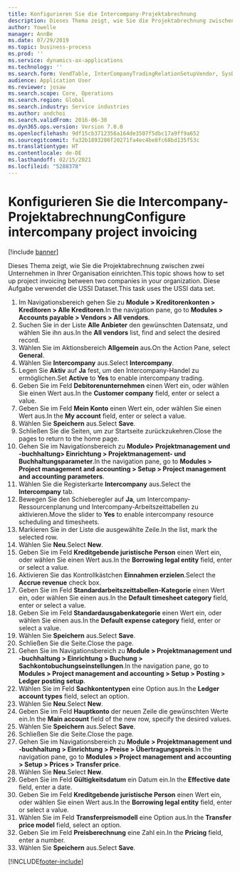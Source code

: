 ```yaml
---
title: Konfigurieren Sie die Intercompany-Projektabrechnung
description: Dieses Thema zeigt, wie Sie die Projektabrechnung zwischen zwei Unternehmen in Ihrer Organisation einrichten.
author: Yowelle
manager: AnnBe
ms.date: 07/29/2019
ms.topic: business-process
ms.prod: ''
ms.service: dynamics-ax-applications
ms.technology: ''
ms.search.form: VendTable, InterCompanyTradingRelationSetupVendor, SysDataAreaSelectLookup, ProjParameters, ProjPosting, ProjTransferPrice
audience: Application User
ms.reviewer: josaw
ms.search.scope: Core, Operations
ms.search.region: Global
ms.search.industry: Service industries
ms.author: andchoi
ms.search.validFrom: 2016-06-30
ms.dyn365.ops.version: Version 7.0.0
ms.openlocfilehash: 9df15cb3712356a164de3507f5dbc17a9ff9a652
ms.sourcegitcommit: fa32b1893286f20271fa4ec4be8fc68bd135f53c
ms.translationtype: HT
ms.contentlocale: de-DE
ms.lasthandoff: 02/15/2021
ms.locfileid: "5288378"
---
```

# <a name="configure-intercompany-project-invoicing"></a><span data-ttu-id="4c441-103">Konfigurieren Sie die Intercompany-Projektabrechnung</span><span class="sxs-lookup"><span data-stu-id="4c441-103">Configure intercompany project invoicing</span></span>

[!include [banner](../../includes/banner.md)]

<span data-ttu-id="4c441-104">Dieses Thema zeigt, wie Sie die Projektabrechnung zwischen zwei Unternehmen in Ihrer Organisation einrichten.</span><span class="sxs-lookup"><span data-stu-id="4c441-104">This topic shows how to set up project invoicing between two companies in your organization.</span></span> <span data-ttu-id="4c441-105">Diese Aufgabe verwendet die USSI Dataset.</span><span class="sxs-lookup"><span data-stu-id="4c441-105">This task uses the USSI data set.</span></span>

1. <span data-ttu-id="4c441-106">Im Navigationsbereich gehen Sie zu **Module > Kreditorenkonten > Kreditoren > Alle Kreditoren**.</span><span class="sxs-lookup"><span data-stu-id="4c441-106">In the navigation pane, go to **Modules > Accounts payable > Vendors > All vendors**.</span></span>
2. <span data-ttu-id="4c441-107">Suchen Sie in der Liste **Alle Anbieter** den gewünschten Datensatz, und wählen Sie ihn aus.</span><span class="sxs-lookup"><span data-stu-id="4c441-107">In the **All vendors** list, find and select the desired record.</span></span>
3. <span data-ttu-id="4c441-108">Wählen Sie im Aktionsbereich **Allgemein** aus.</span><span class="sxs-lookup"><span data-stu-id="4c441-108">On the Action Pane, select **General**.</span></span>
4. <span data-ttu-id="4c441-109">Wählen Sie **Intercompany** aus.</span><span class="sxs-lookup"><span data-stu-id="4c441-109">Select **Intercompany**.</span></span>
5. <span data-ttu-id="4c441-110">Legen Sie **Aktiv** auf **Ja** fest, um den Intercompany-Handel zu ermöglichen.</span><span class="sxs-lookup"><span data-stu-id="4c441-110">Set **Active** to **Yes** to enable intercompany trading.</span></span>
6. <span data-ttu-id="4c441-111">Geben Sie im Feld **Debitorenunternehmen** einen Wert ein, oder wählen Sie einen Wert aus.</span><span class="sxs-lookup"><span data-stu-id="4c441-111">In the **Customer company** field, enter or select a value.</span></span>
7. <span data-ttu-id="4c441-112">Geben Sie im Feld **Mein Konto** einen Wert ein, oder wählen Sie einen Wert aus.</span><span class="sxs-lookup"><span data-stu-id="4c441-112">In the **My account** field, enter or select a value.</span></span>
8. <span data-ttu-id="4c441-113">Wählen Sie **Speichern** aus.</span><span class="sxs-lookup"><span data-stu-id="4c441-113">Select **Save**.</span></span>
9. <span data-ttu-id="4c441-114">Schließen Sie die Seiten, um zur Startseite zurückzukehren.</span><span class="sxs-lookup"><span data-stu-id="4c441-114">Close the pages to return to the home page.</span></span>
10. <span data-ttu-id="4c441-115">Gehen Sie im Navigationsbereich zu **Module> Projektmanagement und -buchhaltung> Einrichtung > Projektmanagement- und Buchhaltungsparameter**.</span><span class="sxs-lookup"><span data-stu-id="4c441-115">In the navigation pane, go to **Modules > Project management and accounting > Setup > Project management and accounting parameters**.</span></span>
11. <span data-ttu-id="4c441-116">Wählen Sie die Registerkarte **Intercompany** aus.</span><span class="sxs-lookup"><span data-stu-id="4c441-116">Select the **Intercompany** tab.</span></span>
12. <span data-ttu-id="4c441-117">Bewegen Sie den Schieberegler auf **Ja**, um Intercompany-Ressourcenplanung und Intercompany-Arbeitszeittabellen zu aktivieren.</span><span class="sxs-lookup"><span data-stu-id="4c441-117">Move the slider to **Yes** to enable intercompany resource scheduling and timesheets.</span></span>
13. <span data-ttu-id="4c441-118">Markieren Sie in der Liste die ausgewählte Zeile.</span><span class="sxs-lookup"><span data-stu-id="4c441-118">In the list, mark the selected row.</span></span>
14. <span data-ttu-id="4c441-119">Wählen Sie **Neu**.</span><span class="sxs-lookup"><span data-stu-id="4c441-119">Select **New**.</span></span>
15. <span data-ttu-id="4c441-120">Geben Sie im Feld **Kreditgebende juristische Person** einen Wert ein, oder wählen Sie einen Wert aus.</span><span class="sxs-lookup"><span data-stu-id="4c441-120">In the **Borrowing legal entity** field, enter or select a value.</span></span>
16. <span data-ttu-id="4c441-121">Aktivieren Sie das Kontrollkästchen **Einnahmen erzielen**.</span><span class="sxs-lookup"><span data-stu-id="4c441-121">Select the **Accrue revenue** check box.</span></span>
17. <span data-ttu-id="4c441-122">Geben Sie im Feld **Standardarbeitszeittabellen-Kategorie** einen Wert ein, oder wählen Sie einen aus.</span><span class="sxs-lookup"><span data-stu-id="4c441-122">In the **Default timesheet category** field, enter or select a value.</span></span>
18. <span data-ttu-id="4c441-123">Geben Sie im Feld **Standardausgabenkategorie** einen Wert ein, oder wählen Sie einen aus.</span><span class="sxs-lookup"><span data-stu-id="4c441-123">In the **Default expense category** field, enter or select a value.</span></span>
19. <span data-ttu-id="4c441-124">Wählen Sie **Speichern** aus.</span><span class="sxs-lookup"><span data-stu-id="4c441-124">Select **Save**.</span></span>
20. <span data-ttu-id="4c441-125">Schließen Sie die Seite.</span><span class="sxs-lookup"><span data-stu-id="4c441-125">Close the page.</span></span>
21. <span data-ttu-id="4c441-126">Gehen Sie im Navigationsbereich zu **Module > Projektmanagement und -buchhaltung > Einrichtung > Buchung > Sachkontobuchungseinstellungen**.</span><span class="sxs-lookup"><span data-stu-id="4c441-126">In the navigation pane, go to **Modules > Project management and accounting > Setup > Posting > Ledger posting setup**.</span></span>
22. <span data-ttu-id="4c441-127">Wählen Sie im Feld **Sachkontentypen** eine Option aus.</span><span class="sxs-lookup"><span data-stu-id="4c441-127">In the **Ledger account types** field, select an option.</span></span>
23. <span data-ttu-id="4c441-128">Wählen Sie **Neu**.</span><span class="sxs-lookup"><span data-stu-id="4c441-128">Select **New**.</span></span>
24. <span data-ttu-id="4c441-129">Geben Sie im Feld **Hauptkonto** der neuen Zeile die gewünschten Werte ein.</span><span class="sxs-lookup"><span data-stu-id="4c441-129">In the **Main account** field of the new row, specify the desired values.</span></span>
25. <span data-ttu-id="4c441-130">Wählen Sie **Speichern** aus.</span><span class="sxs-lookup"><span data-stu-id="4c441-130">Select **Save**.</span></span>
26. <span data-ttu-id="4c441-131">Schließen Sie die Seite.</span><span class="sxs-lookup"><span data-stu-id="4c441-131">Close the page.</span></span>
27. <span data-ttu-id="4c441-132">Gehen Sie im Navigationsbereich zu **Module > Projektmanagement und -buchhaltung > Einrichtung > Preise > Übertragungspreis**.</span><span class="sxs-lookup"><span data-stu-id="4c441-132">In the navigation pane, go to **Modules > Project management and accounting > Setup > Prices > Transfer price**.</span></span>
28. <span data-ttu-id="4c441-133">Wählen Sie **Neu**.</span><span class="sxs-lookup"><span data-stu-id="4c441-133">Select **New**.</span></span>
29. <span data-ttu-id="4c441-134">Geben Sie im Feld **Gültigkeitsdatum** ein Datum ein.</span><span class="sxs-lookup"><span data-stu-id="4c441-134">In the **Effective date** field, enter a date.</span></span>
30. <span data-ttu-id="4c441-135">Geben Sie im Feld **Kreditgebende juristische Person** einen Wert ein, oder wählen Sie einen Wert aus.</span><span class="sxs-lookup"><span data-stu-id="4c441-135">In the **Borrowing legal entity** field, enter or select a value.</span></span>
31. <span data-ttu-id="4c441-136">Wählen Sie im Feld **Transferpreismodell** eine Option aus.</span><span class="sxs-lookup"><span data-stu-id="4c441-136">In the **Transfer price model** field, select an option.</span></span>
32. <span data-ttu-id="4c441-137">Geben Sie im Feld **Preisberechnung** eine Zahl ein.</span><span class="sxs-lookup"><span data-stu-id="4c441-137">In the **Pricing** field, enter a number.</span></span>
33. <span data-ttu-id="4c441-138">Wählen Sie **Speichern** aus.</span><span class="sxs-lookup"><span data-stu-id="4c441-138">Select **Save**.</span></span>



[!INCLUDE[footer-include](../../includes/footer-banner.md)]